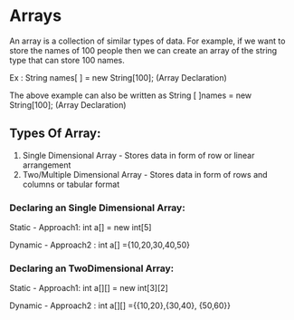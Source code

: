# Arrays 

An array is a collection of similar types of data. 
For example, if we want to store the names of 100 people then we can create an array of the string type that can store 100 names.

Ex : String names[ ] = new String[100];  (Array Declaration)

The above example can also be written as String [ ]names = new String[100];  (Array Declaration)

## Types Of Array:

1) Single Dimensional Array - Stores data in form of row or linear arrangement
2) Two/Multiple Dimensional Array - Stores data in form of rows and columns or tabular format

### Declaring an Single Dimensional Array:

Static  - Approach1:     int a[] = new int[5]

Dynamic - Approach2 :     int a[] ={10,20,30,40,50}


### Declaring an TwoDimensional Array:

Static  - Approach1: int a[][] = new int[3][2]

Dynamic - Approach2 : int a[][] ={{10,20},{30,40}, {50,60}}

